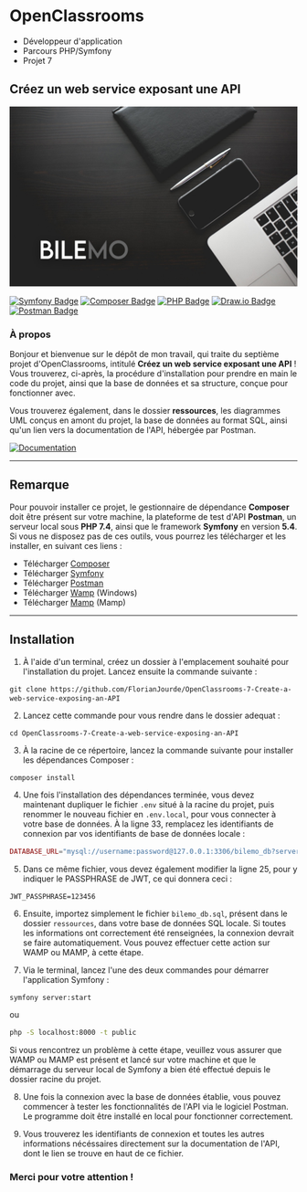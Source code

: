 # OpenClassrooms
- Développeur d'application
- Parcours PHP/Symfony
- Projet 7

## Créez un web service exposant une API

![OpenClassrooms banneer](./ressources/images/bilemo.jpg)

[![Symfony Badge](https://img.shields.io/badge/Symfony-5.4-000000?style=flat-square&logo=symfony&logoColor=white/)](https://symfony.com/) [![Composer Badge](https://img.shields.io/badge/Composer-2.4-6c3e22?style=flat-square&logo=composer&logoColor=white/)](https://getcomposer.org/) [![PHP Badge](https://img.shields.io/badge/PHP-7.4-7a86b8?style=flat-square&logo=php&logoColor=white/)](https://www.php.net/) [![Draw.io Badge](https://img.shields.io/badge/Diagrams.net-20.7-F08705?style=flat-square&logo=diagrams.net&logoColor=white/)](https://www.diagrams.net/) [![Postman Badge](https://img.shields.io/badge/Postman-10.8.7-FF6C37?style=flat-square&logo=Postman&logoColor=white/)](https://www.postman.com/)

### À propos

Bonjour et bienvenue sur le dépôt de mon travail, qui traite du septième projet d'OpenClassrooms, intitulé **Créez un web service exposant une API** ! Vous trouverez, ci-après, la procédure d'installation pour prendre en main le code du projet, ainsi que la base de données et sa structure, conçue pour fonctionner avec.

Vous trouverez également, dans le dossier **ressources**, les diagrammes UML conçus en amont du projet, la base de données au format SQL, ainsi qu'un lien vers la documentation de l'API, hébergée par Postman.

[![Documentation](https://img.shields.io/badge/Documentation--95aabd?style=for-the-badge&logo=Postman&logoColor=white)](https://documenter.getpostman.com/view/25406820/2s935sohQC)

---

## Remarque

Pour pouvoir installer ce projet, le gestionnaire de dépendance **Composer** doit être présent sur votre machine, la plateforme de test d'API **Postman**, un serveur local sous **PHP 7.4**, ainsi que le framework **Symfony** en version **5.4**. Si vous ne disposez pas de ces outils, vous pourrez les télécharger et les installer, en suivant ces liens :
- Télécharger [Composer](https://getcomposer.org/)
- Télécharger [Symfony](https://symfony.com/download)
- Télécharger [Postman](https://www.postman.com/)
- Télécharger [Wamp](https://www.wampserver.com/) (Windows)
- Télécharger [Mamp](https://www.wampserver.com/) (Mamp)

---

## Installation

1. À l'aide d'un terminal, créez un dossier à l'emplacement souhaité pour l'installation du projet. Lancez ensuite la commande suivante :

```shell
git clone https://github.com/FlorianJourde/OpenClassrooms-7-Create-a-web-service-exposing-an-API
```


2. Lancez cette commande pour vous rendre dans le dossier adequat :

```shell
cd OpenClassrooms-7-Create-a-web-service-exposing-an-API
```


3. À la racine de ce répertoire, lancez la commande suivante pour installer les dépendances Composer :

```shell
composer install
```


4. Une fois l'installation des dépendances terminée, vous devez maintenant dupliquer le fichier `.env` situé à la racine du projet, puis renommer le nouveau fichier en `.env.local`, pour vous connecter à votre base de données. À la ligne 33, remplacez les identifiants de connexion par vos identifiants de base de données locale :

```php
DATABASE_URL="mysql://username:password@127.0.0.1:3306/bilemo_db?serverVersion=5.7.36&charset=utf8mb4"
```


5. Dans ce même fichier, vous devez également modifier la ligne 25, pour y indiquer le PASSPHRASE de JWT, ce qui donnera ceci :
```
JWT_PASSPHRASE=123456
```


6. Ensuite, importez simplement le fichier `bilemo_db.sql`, présent dans le dossier `ressources`, dans votre base de données SQL locale. Si toutes les informations ont correctement été renseignées, la connexion devrait se faire automatiquement. Vous pouvez effectuer cette action sur WAMP ou MAMP, à cette étape.


7. Via le terminal, lancez l'une des deux commandes pour démarrer l'application Symfony :

```zsh
symfony server:start
```

ou

```zsh
php -S localhost:8000 -t public
```

Si vous rencontrez un problème à cette étape, veuillez vous assurer que WAMP ou MAMP est présent et lancé sur votre machine et que le démarrage du serveur local de Symfony a bien été effectué depuis le dossier racine du projet.


8. Une fois la connexion avec la base de données établie, vous pouvez commencer à tester les fonctionnalités de l'API via le logiciel Postman. Le programme doit être installé en local pour fonctionner correctement.


9. Vous trouverez les identifiants de connexion et toutes les autres informations nécéssaires directement sur la documentation de l'API, dont le lien se trouve en haut de ce fichier.


### Merci pour votre attention !